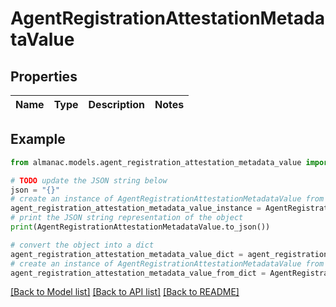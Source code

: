 # AgentRegistrationAttestationMetadataValue


## Properties

Name | Type | Description | Notes
------------ | ------------- | ------------- | -------------

## Example

```python
from almanac.models.agent_registration_attestation_metadata_value import AgentRegistrationAttestationMetadataValue

# TODO update the JSON string below
json = "{}"
# create an instance of AgentRegistrationAttestationMetadataValue from a JSON string
agent_registration_attestation_metadata_value_instance = AgentRegistrationAttestationMetadataValue.from_json(json)
# print the JSON string representation of the object
print(AgentRegistrationAttestationMetadataValue.to_json())

# convert the object into a dict
agent_registration_attestation_metadata_value_dict = agent_registration_attestation_metadata_value_instance.to_dict()
# create an instance of AgentRegistrationAttestationMetadataValue from a dict
agent_registration_attestation_metadata_value_from_dict = AgentRegistrationAttestationMetadataValue.from_dict(agent_registration_attestation_metadata_value_dict)
```
[[Back to Model list]](../README.md#documentation-for-models) [[Back to API list]](../README.md#documentation-for-api-endpoints) [[Back to README]](../README.md)


